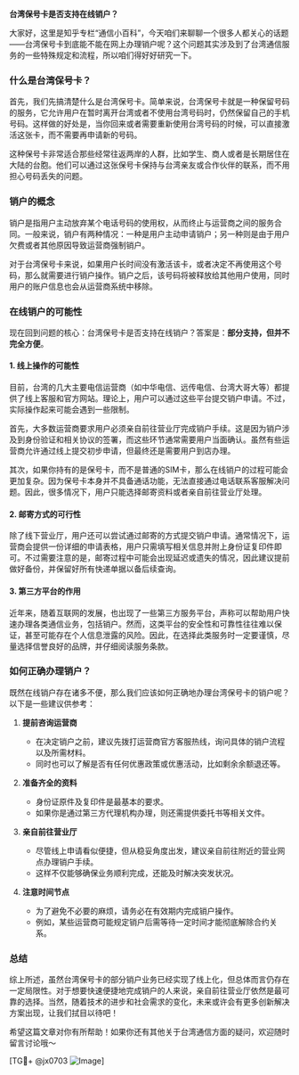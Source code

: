 **台湾保号卡是否支持在线销户？**

大家好，这里是知乎专栏“通信小百科”，今天咱们来聊聊一个很多人都关心的话题——台湾保号卡到底能不能在网上办理销户呢？这个问题其实涉及到了台湾通信服务的一些特殊规定和流程，所以咱们得好好研究一下。

### 什么是台湾保号卡？

首先，我们先搞清楚什么是台湾保号卡。简单来说，台湾保号卡就是一种保留号码的服务，它允许用户在暂时离开台湾或者不使用台湾号码时，仍然保留自己的手机号码。这样做的好处是，当你回来或者需要重新使用台湾号码的时候，可以直接激活这张卡，而不需要再申请新的号码。

这种保号卡非常适合那些经常往返两岸的人群，比如学生、商人或者是长期居住在大陆的台胞。他们可以通过这张保号卡保持与台湾亲友或合作伙伴的联系，而不用担心号码丢失的问题。

### 销户的概念

销户是指用户主动放弃某个电话号码的使用权，从而终止与运营商之间的服务合同。一般来说，销户有两种情况：一种是用户主动申请销户；另一种则是由于用户欠费或者其他原因导致运营商强制销户。

对于台湾保号卡来说，如果用户长时间没有激活该卡，或者决定不再使用这个号码，那么就需要进行销户操作。销户之后，该号码将被释放给其他用户使用，同时用户的账户信息也会从运营商系统中移除。

### 在线销户的可能性

现在回到问题的核心：台湾保号卡是否支持在线销户？答案是：**部分支持，但并不完全方便**。

#### 1. 线上操作的可能性
目前，台湾的几大主要电信运营商（如中华电信、远传电信、台湾大哥大等）都提供了线上客服和官方网站。理论上，用户可以通过这些平台提交销户申请。不过，实际操作起来可能会遇到一些限制。

首先，大多数运营商要求用户必须亲自前往营业厅完成销户手续。这是因为销户涉及到身份验证和相关协议的签署，而这些环节通常需要用户当面确认。虽然有些运营商允许通过线上提交初步申请，但最终还是需要用户到店办理。

其次，如果你持有的是保号卡，而不是普通的SIM卡，那么在线销户的过程可能会更加复杂。因为保号卡本身并不具备通话功能，无法直接通过电话联系客服解决问题。因此，很多情况下，用户只能选择邮寄资料或者亲自前往营业厅处理。

#### 2. 邮寄方式的可行性
除了线下营业厅，用户还可以尝试通过邮寄的方式提交销户申请。通常情况下，运营商会提供一份详细的申请表格，用户只需填写相关信息并附上身份证复印件即可。不过需要注意的是，邮寄过程中可能会出现延迟或遗失的情况，因此建议提前做好备份，并保留好所有快递单据以备后续查询。

#### 3. 第三方平台的作用
近年来，随着互联网的发展，也出现了一些第三方服务平台，声称可以帮助用户快速办理各类通信业务，包括销户。然而，这类平台的安全性和可靠性往往难以保证，甚至可能存在个人信息泄露的风险。因此，在选择此类服务时一定要谨慎，尽量选择信誉良好的品牌，并仔细阅读服务条款。

### 如何正确办理销户？

既然在线销户存在诸多不便，那么我们应该如何正确地办理台湾保号卡的销户呢？以下是一些建议供参考：

1. **提前咨询运营商**
   - 在决定销户之前，建议先拨打运营商官方客服热线，询问具体的销户流程以及所需材料。
   - 同时也可以了解是否有任何优惠政策或优惠活动，比如剩余余额退还等。

2. **准备齐全的资料**
   - 身份证原件及复印件是最基本的要求。
   - 如果你是通过第三方代理机构办理，则还需提供委托书等相关文件。

3. **亲自前往营业厅**
   - 尽管线上申请看似便捷，但从稳妥角度出发，建议亲自前往附近的营业网点办理销户手续。
   - 这样不仅能够确保业务顺利完成，还能及时解决突发状况。

4. **注意时间节点**
   - 为了避免不必要的麻烦，请务必在有效期内完成销户操作。
   - 例如，某些运营商可能规定销户后需等待一定时间才能彻底解除合约关系。

### 总结

综上所述，虽然台湾保号卡的部分销户业务已经实现了线上化，但总体而言仍存在一定局限性。对于想要快速便捷地完成销户的人来说，亲自前往营业厅依然是最可靠的选择。当然，随着技术的进步和社会需求的变化，未来或许会有更多创新解决方案出现，让我们拭目以待吧！

希望这篇文章对你有所帮助！如果你还有其他关于台湾通信方面的疑问，欢迎随时留言讨论哦～

[TG💪+ @jx0703 ![Image](https://github.com/user-attachments/assets/dbca1d08-cadb-493c-b0ec-ad6f7a83f270)]